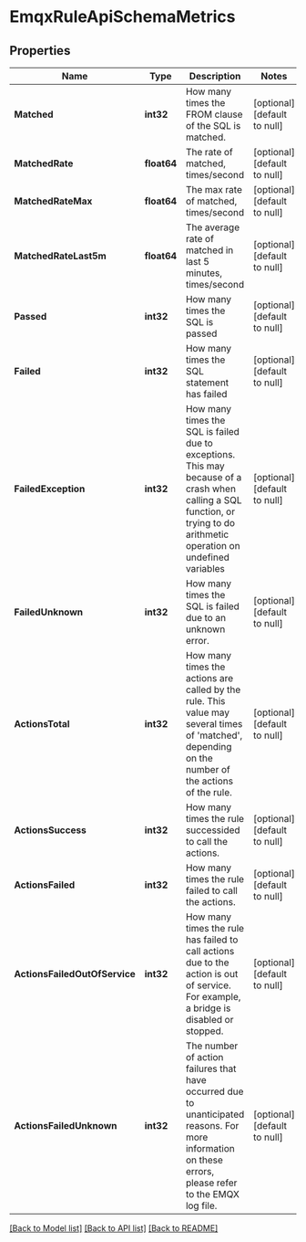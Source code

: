 # EmqxRuleApiSchemaMetrics

## Properties
Name | Type | Description | Notes
------------ | ------------- | ------------- | -------------
**Matched** | **int32** | How many times the FROM clause of the SQL is matched. | [optional] [default to null]
**MatchedRate** | **float64** | The rate of matched, times/second | [optional] [default to null]
**MatchedRateMax** | **float64** | The max rate of matched, times/second | [optional] [default to null]
**MatchedRateLast5m** | **float64** | The average rate of matched in last 5 minutes, times/second | [optional] [default to null]
**Passed** | **int32** | How many times the SQL is passed | [optional] [default to null]
**Failed** | **int32** | How many times the SQL statement has failed | [optional] [default to null]
**FailedException** | **int32** | How many times the SQL is failed due to exceptions. This may because of a crash when calling a SQL function, or trying to do arithmetic operation on undefined variables | [optional] [default to null]
**FailedUnknown** | **int32** | How many times the SQL is failed due to an unknown error. | [optional] [default to null]
**ActionsTotal** | **int32** | How many times the actions are called by the rule. This value may several times of &#x27;matched&#x27;, depending on the number of the actions of the rule. | [optional] [default to null]
**ActionsSuccess** | **int32** | How many times the rule successided to call the actions. | [optional] [default to null]
**ActionsFailed** | **int32** | How many times the rule failed to call the actions. | [optional] [default to null]
**ActionsFailedOutOfService** | **int32** | How many times the rule has failed to call actions due to the action is out of service. For example, a bridge is disabled or stopped. | [optional] [default to null]
**ActionsFailedUnknown** | **int32** | The number of action failures that have occurred due to unanticipated reasons. For more information on these errors, please refer to the EMQX log file. | [optional] [default to null]

[[Back to Model list]](../README.md#documentation-for-models) [[Back to API list]](../README.md#documentation-for-api-endpoints) [[Back to README]](../README.md)

